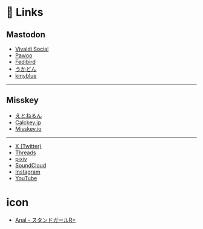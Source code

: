 # 🔗 Links

## Mastodon

* [Vivaldi Social](https://social.vivaldi.net/@tsuruhito979)
* [Pawoo](https://pawoo.net/@Tsuruhito979)
* [Fedibird](https://fedibird.com/@Tsuruhito979)
* [うかどん](https://ukadon.shillest.net/@Tsuruhito979)
* [kmyblue](https://kmy.blue/@Tsuruhito979)

***

## Misskey

* [えとねるん](https://msk.ilnk.info/@tsuruhito979)
* [Calckey.jp](https://calckey.jp/@tsuruhito979)
* [Misskey.io](https://misskey.io/@tsuruhito979)

***

* [X  (Twitter)](https://twitter.com/Tsuruhito979)
* [Threads](https://www.threads.net/@tsuruhito979)
* [pixiv](https://www.pixiv.net/users/2509331)
* [SoundCloud](https://soundcloud.com/tsuruhito979)
* [Instagram](https://www.instagram.com/tsuruhito979)
* [YouTube](https://www.youtube.com/@tsuruhito979)

# icon

- [Anal - スタンドガールR+]( https://twitter.com/hutosi_ari_11 )

<!--
**tsuruhito979/tsuruhito979** is a ✨ _special_ ✨ repository because its `README.md` (this file) appears on your GitHub profile.

Here are some ideas to get you started:

- 🔭 I’m currently working on ...
- 🌱 I’m currently learning ...
- 👯 I’m looking to collaborate on ...
- 🤔 I’m looking for help with ...
- 💬 Ask me about ...
- 📫 How to reach me: ...
- 😄 Pronouns: ...
- ⚡ Fun fact: ...
-->
